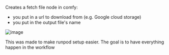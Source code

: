Creates a fetch file node in comfy:

- you put in a url to download from (e.g. Google cloud storage)
- you put in the output file's name

![image](https://github.com/user-attachments/assets/c989cb5e-9416-40a4-91ab-79c97fbac6a2)


This was made to make runpod setup easier. The goal is to have everything happen in the workflow
